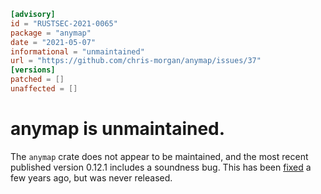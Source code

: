 ```toml
[advisory]
id = "RUSTSEC-2021-0065"
package = "anymap"
date = "2021-05-07"
informational = "unmaintained"
url = "https://github.com/chris-morgan/anymap/issues/37"
[versions]
patched = []
unaffected = []
```

# anymap is unmaintained.

The `anymap` crate does not appear to be maintained, and the most recent
published version 0.12.1 includes a soundness bug. This has been
[fixed](https://github.com/chris-morgan/anymap/pull/32) a few years ago, but
was never released.
